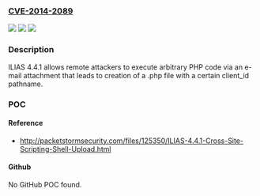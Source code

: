 ### [CVE-2014-2089](https://cve.mitre.org/cgi-bin/cvename.cgi?name=CVE-2014-2089)
![](https://img.shields.io/static/v1?label=Product&message=n%2Fa&color=blue)
![](https://img.shields.io/static/v1?label=Version&message=n%2Fa&color=blue)
![](https://img.shields.io/static/v1?label=Vulnerability&message=n%2Fa&color=brighgreen)

### Description

ILIAS 4.4.1 allows remote attackers to execute arbitrary PHP code via an e-mail attachment that leads to creation of a .php file with a certain client_id pathname.

### POC

#### Reference
- http://packetstormsecurity.com/files/125350/ILIAS-4.4.1-Cross-Site-Scripting-Shell-Upload.html

#### Github
No GitHub POC found.

